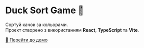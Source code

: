 # Duck Sort Game 🦆

Сортуй качок за кольорами.  
Проєкт створено з використанням **React**, **TypeScript** та **Vite**.

[🎯 Перейти до демо](https://YaroslavKolesnyk.github.io/my-duck-game/)